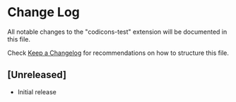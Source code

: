 # Change Log

All notable changes to the "codicons-test" extension will be documented in this file.

Check [Keep a Changelog](http://keepachangelog.com/) for recommendations on how to structure this file.

## [Unreleased]

- Initial release